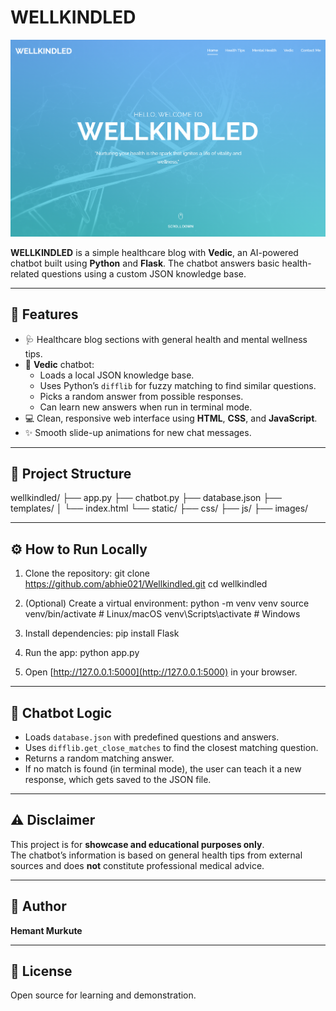 # WELLKINDLED

<p align="center">
  <img src="static/images/Thumbnail.png" alt="Thumbnail" width="800">
</p>

**WELLKINDLED** is a simple healthcare blog with **Vedic**, an AI-powered chatbot built using **Python** and **Flask**. The chatbot answers basic health-related questions using a custom JSON knowledge base.

---

## 🚀 Features

- 🩺 Healthcare blog sections with general health and mental wellness tips.
- 🤖 **Vedic** chatbot:
  - Loads a local JSON knowledge base.
  - Uses Python’s `difflib` for fuzzy matching to find similar questions.
  - Picks a random answer from possible responses.
  - Can learn new answers when run in terminal mode.
- 💻 Clean, responsive web interface using **HTML**, **CSS**, and **JavaScript**.
- ✨ Smooth slide-up animations for new chat messages.

---

## 📂 Project Structure

wellkindled/
├── app.py
├── chatbot.py
├── database.json
├── templates/
│ └── index.html
└── static/
├── css/
├── js/
├── images/


---

## ⚙️ How to Run Locally

1. Clone the repository:
git clone https://github.com/abhie021/Wellkindled.git
cd wellkindled

2. (Optional) Create a virtual environment:
python -m venv venv
source venv/bin/activate # Linux/macOS
venv\Scripts\activate # Windows


3. Install dependencies:
pip install Flask

4. Run the app:
python app.py


5. Open [http://127.0.0.1:5000](http://127.0.0.1:5000) in your browser.

---

## 🧩 Chatbot Logic

- Loads `database.json` with predefined questions and answers.
- Uses `difflib.get_close_matches` to find the closest matching question.
- Returns a random matching answer.
- If no match is found (in terminal mode), the user can teach it a new response, which gets saved to the JSON file.

---

## ⚠️ Disclaimer

This project is for **showcase and educational purposes only**.  
The chatbot’s information is based on general health tips from external sources and does **not** constitute professional medical advice.

---

## 📌 Author

**Hemant Murkute**

---

## 📖 License

Open source for learning and demonstration.
